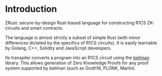 # Introduction

ZRust: secure-by-design Rust-based language for constructing R1CS ZK-circuits
and smart contracts.

The language is almost strictly a subset of simple Rust (with minor differences
dictated by the specifics of R1CS circuits). It is easily learnable by Golang,
C++, Solidity and JavaScript developers.

Its transpiler converts a program into an R1CS circuit using the
[bellman](https://github.com/matter-labs/bellman) library. This allows
generation of Zero Knowledge Proofs for any proof system supported by bellman
(such as Groth16, PLONK, Marlin).
